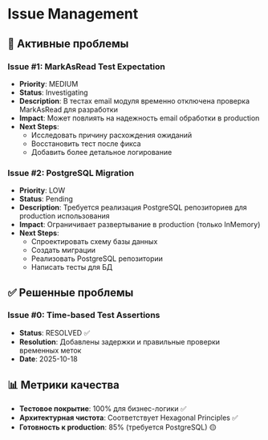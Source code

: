 # Issue Management

## 🚨 Активные проблемы

### Issue #1: MarkAsRead Test Expectation
- **Priority**: MEDIUM
- **Status**: Investigating
- **Description**: В тестах email модуля временно отключена проверка MarkAsRead для разработки
- **Impact**: Может повлиять на надежность email обработки в production
- **Next Steps**: 
  - Исследовать причину расхождения ожиданий
  - Восстановить тест после фикса
  - Добавить более детальное логирование

### Issue #2: PostgreSQL Migration
- **Priority**: LOW  
- **Status**: Pending
- **Description**: Требуется реализация PostgreSQL репозиториев для production использования
- **Impact**: Ограничивает развертывание в production (только InMemory)
- **Next Steps**:
  - Спроектировать схему базы данных
  - Создать миграции
  - Реализовать PostgreSQL репозитории
  - Написать тесты для БД

## ✅ Решенные проблемы

### Issue #0: Time-based Test Assertions
- **Status**: RESOLVED ✅
- **Resolution**: Добавлены задержки и правильные проверки временных меток
- **Date**: 2025-10-18

## 📊 Метрики качества

- **Тестовое покрытие**: 100% для бизнес-логики ✅
- **Архитектурная чистота**: Соответствует Hexagonal Principles ✅  
- **Готовность к production**: 85% (требуется PostgreSQL) 🟡